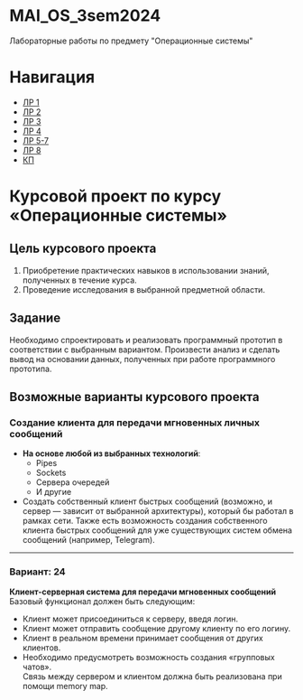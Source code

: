 # MAI_OS_3sem2024
Лабораторные работы по предмету "Операционные системы"

# Навигация
- [ЛР 1](https://github.com/Matvey26/MAI_OS_3sem2024/tree/lab1)
- [ЛР 2](https://github.com/Matvey26/MAI_OS_3sem2024/tree/lab2)
- [ЛР 3](https://github.com/Matvey26/MAI_OS_3sem2024/tree/lab3)
- [ЛР 4](https://github.com/Matvey26/MAI_OS_3sem2024/tree/lab4)
- [ЛР 5-7](https://github.com/Matvey26/MAI_OS_3sem2024/tree/lab5-7)
- [ЛР 8](https://github.com/Matvey26/MAI_OS_3sem2024/tree/lab8)
- [КП](https://github.com/Matvey26/MAI_OS_3sem2024/tree/KP)

# Курсовой проект по курсу «Операционные системы»

## Цель курсового проекта
1. Приобретение практических навыков в использовании знаний, полученных в течение курса.
2. Проведение исследования в выбранной предметной области.

## Задание
Необходимо спроектировать и реализовать программный прототип в соответствии с выбранным вариантом.
Произвести анализ и сделать вывод на основании данных, полученных при работе программного прототипа.

## Возможные варианты курсового проекта
### Создание клиента для передачи мгновенных личных сообщений
- **На основе любой из выбранных технологий**:
  - Pipes
  - Sockets
  - Сервера очередей
  - И другие
- Создать собственный клиент быстрых сообщений (возможно, и сервер — зависит от выбранной архитектуры),
  который бы работал в рамках сети. Также есть возможность создания собственного клиента быстрых сообщений для уже существующих систем обмена сообщений (например, Telegram).

---

### Вариант: 24  
**Клиент-серверная система для передачи мгновенных сообщений**  
Базовый функционал должен быть следующим:
- Клиент может присоединиться к серверу, введя логин.
- Клиент может отправить сообщение другому клиенту по его логину.
- Клиент в реальном времени принимает сообщения от других клиентов.
- Необходимо предусмотреть возможность создания «групповых чатов».  
Связь между сервером и клиентом должна быть реализована при помощи memory map.